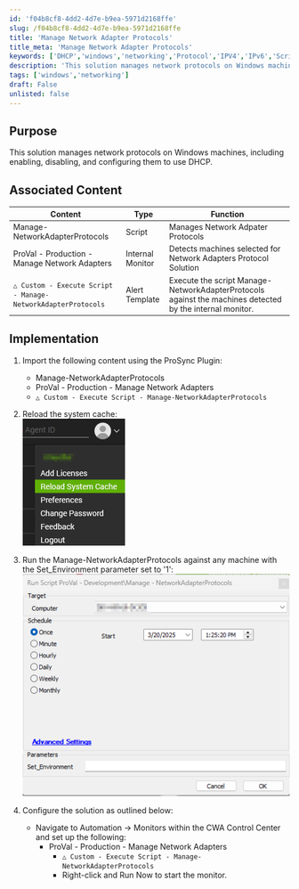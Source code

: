 ```yaml
---
id: 'f04b8cf8-4dd2-4d7e-b9ea-5971d2168ffe'
slug: /f04b8cf8-4dd2-4d7e-b9ea-5971d2168ffe
title: 'Manage Network Adapter Protocols'
title_meta: 'Manage Network Adapter Protocols'
keywords: ['DHCP','windows','networking','Protocol','IPV4','IPv6','Script','Automate']
description: 'This solution manages network protocols on Windows machines, including enabling, disabling, and configuring them to use DHCP'
tags: ['windows','networking']
draft: False
unlisted: false
---
```


## Purpose
This solution manages network protocols on Windows machines, including enabling, disabling, and configuring them to use DHCP.

## Associated Content
| Content                                                      | Type             | Function                                                                                                          |
| ------------------------------------------------------------ | ---------------- | ----------------------------------------------------------------------------------------------------------------- |
| Manage-NetworkAdapterProtocols                      | Script           | Manages Network Adpater Protocols                                                                                 |
| ProVal - Production - Manage Network Adapters       | Internal Monitor | Detects machines selected for Network Adapters Protocol Solution                                                  |
| `△ Custom - Execute Script - Manage-NetworkAdapterProtocols` | Alert Template   | Execute the script Manage-NetworkAdapterProtocols against the machines detected by the internal monitor. |



## Implementation
1. Import the following content using the ProSync Plugin:
   - Manage-NetworkAdapterProtocols  
   - ProVal - Production - Manage Network Adapters
   -  `△ Custom - Execute Script - Manage-NetworkAdapterProtocols` 

2. Reload the system cache:  
 ![Image](../../static/img/Get-Autopilot-Hash/image_1.png)

1. Run the Manage-NetworkAdapterProtocols against any machine with the Set_Environment parameter set to '1':  
![Image](../../static/img/Manage-NetworkProtocol/image1.png)

1. Configure the solution as outlined below:
   - Navigate to Automation → Monitors within the CWA Control Center and set up the following:
     - ProVal - Production - Manage Network Adapters
       - `△ Custom - Execute Script - Manage-NetworkAdapterProtocols` 
       - Right-click and Run Now to start the monitor.




